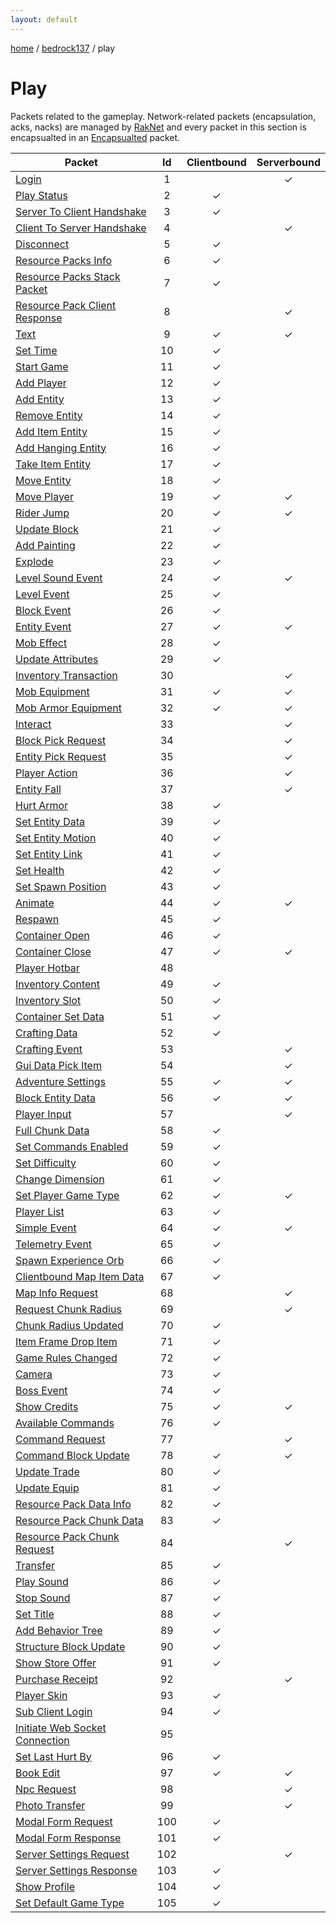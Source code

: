 ```yaml
---
layout: default
---
```


[home](/)  /  [bedrock137](/protocol/bedrock137)  /  play

# Play

Packets related to the gameplay. Network-related packets (encapsulation, acks, nacks) are managed by [RakNet](../raknet/8.html) and every packet in this section is encapsualted in an [Encapsualted](../raknet/8.html#control_encapsulated) packet.

Packet | Id | Clientbound | Serverbound
---|:---:|:---:|:---:
[Login](playlogin) | 1 |   | ✓
[Play Status](playplay-status) | 2 | ✓ |  
[Server To Client Handshake](playserver-to-client-handshake) | 3 | ✓ |  
[Client To Server Handshake](playclient-to-server-handshake) | 4 |   | ✓
[Disconnect](playdisconnect) | 5 | ✓ |  
[Resource Packs Info](playresource-packs-info) | 6 | ✓ |  
[Resource Packs Stack Packet](playresource-packs-stack-packet) | 7 | ✓ |  
[Resource Pack Client Response](playresource-pack-client-response) | 8 |   | ✓
[Text](playtext) | 9 | ✓ | ✓
[Set Time](playset-time) | 10 | ✓ |  
[Start Game](playstart-game) | 11 | ✓ |  
[Add Player](playadd-player) | 12 | ✓ |  
[Add Entity](playadd-entity) | 13 | ✓ |  
[Remove Entity](playremove-entity) | 14 | ✓ |  
[Add Item Entity](playadd-item-entity) | 15 | ✓ |  
[Add Hanging Entity](playadd-hanging-entity) | 16 | ✓ |  
[Take Item Entity](playtake-item-entity) | 17 | ✓ |  
[Move Entity](playmove-entity) | 18 | ✓ |  
[Move Player](playmove-player) | 19 | ✓ | ✓
[Rider Jump](playrider-jump) | 20 | ✓ | ✓
[Update Block](playupdate-block) | 21 | ✓ |  
[Add Painting](playadd-painting) | 22 | ✓ |  
[Explode](playexplode) | 23 | ✓ |  
[Level Sound Event](playlevel-sound-event) | 24 | ✓ | ✓
[Level Event](playlevel-event) | 25 | ✓ |  
[Block Event](playblock-event) | 26 | ✓ |  
[Entity Event](playentity-event) | 27 | ✓ | ✓
[Mob Effect](playmob-effect) | 28 | ✓ |  
[Update Attributes](playupdate-attributes) | 29 | ✓ |  
[Inventory Transaction](playinventory-transaction) | 30 |   | ✓
[Mob Equipment](playmob-equipment) | 31 | ✓ | ✓
[Mob Armor Equipment](playmob-armor-equipment) | 32 | ✓ | ✓
[Interact](playinteract) | 33 |   | ✓
[Block Pick Request](playblock-pick-request) | 34 |   | ✓
[Entity Pick Request](playentity-pick-request) | 35 |   | ✓
[Player Action](playplayer-action) | 36 |   | ✓
[Entity Fall](playentity-fall) | 37 |   | ✓
[Hurt Armor](playhurt-armor) | 38 | ✓ |  
[Set Entity Data](playset-entity-data) | 39 | ✓ |  
[Set Entity Motion](playset-entity-motion) | 40 | ✓ |  
[Set Entity Link](playset-entity-link) | 41 | ✓ |  
[Set Health](playset-health) | 42 | ✓ |  
[Set Spawn Position](playset-spawn-position) | 43 | ✓ |  
[Animate](playanimate) | 44 | ✓ | ✓
[Respawn](playrespawn) | 45 | ✓ |  
[Container Open](playcontainer-open) | 46 | ✓ |  
[Container Close](playcontainer-close) | 47 | ✓ | ✓
[Player Hotbar](playplayer-hotbar) | 48 |   |  
[Inventory Content](playinventory-content) | 49 | ✓ |  
[Inventory Slot](playinventory-slot) | 50 | ✓ |  
[Container Set Data](playcontainer-set-data) | 51 | ✓ |  
[Crafting Data](playcrafting-data) | 52 | ✓ |  
[Crafting Event](playcrafting-event) | 53 |   | ✓
[Gui Data Pick Item](playgui-data-pick-item) | 54 |   | ✓
[Adventure Settings](playadventure-settings) | 55 | ✓ | ✓
[Block Entity Data](playblock-entity-data) | 56 | ✓ | ✓
[Player Input](playplayer-input) | 57 |   | ✓
[Full Chunk Data](playfull-chunk-data) | 58 | ✓ |  
[Set Commands Enabled](playset-commands-enabled) | 59 | ✓ |  
[Set Difficulty](playset-difficulty) | 60 | ✓ |  
[Change Dimension](playchange-dimension) | 61 | ✓ |  
[Set Player Game Type](playset-player-game-type) | 62 | ✓ | ✓
[Player List](playplayer-list) | 63 | ✓ |  
[Simple Event](playsimple-event) | 64 | ✓ | ✓
[Telemetry Event](playtelemetry-event) | 65 | ✓ |  
[Spawn Experience Orb](playspawn-experience-orb) | 66 | ✓ |  
[Clientbound Map Item Data](playclientbound-map-item-data) | 67 | ✓ |  
[Map Info Request](playmap-info-request) | 68 |   | ✓
[Request Chunk Radius](playrequest-chunk-radius) | 69 |   | ✓
[Chunk Radius Updated](playchunk-radius-updated) | 70 | ✓ |  
[Item Frame Drop Item](playitem-frame-drop-item) | 71 | ✓ |  
[Game Rules Changed](playgame-rules-changed) | 72 | ✓ |  
[Camera](playcamera) | 73 | ✓ |  
[Boss Event](playboss-event) | 74 | ✓ |  
[Show Credits](playshow-credits) | 75 | ✓ | ✓
[Available Commands](playavailable-commands) | 76 | ✓ |  
[Command Request](playcommand-request) | 77 |   | ✓
[Command Block Update](playcommand-block-update) | 78 | ✓ | ✓
[Update Trade](playupdate-trade) | 80 | ✓ |  
[Update Equip](playupdate-equip) | 81 | ✓ |  
[Resource Pack Data Info](playresource-pack-data-info) | 82 | ✓ |  
[Resource Pack Chunk Data](playresource-pack-chunk-data) | 83 | ✓ |  
[Resource Pack Chunk Request](playresource-pack-chunk-request) | 84 |   | ✓
[Transfer](playtransfer) | 85 | ✓ |  
[Play Sound](playplay-sound) | 86 | ✓ |  
[Stop Sound](playstop-sound) | 87 | ✓ |  
[Set Title](playset-title) | 88 | ✓ |  
[Add Behavior Tree](playadd-behavior-tree) | 89 | ✓ |  
[Structure Block Update](playstructure-block-update) | 90 | ✓ |  
[Show Store Offer](playshow-store-offer) | 91 | ✓ |  
[Purchase Receipt](playpurchase-receipt) | 92 |   | ✓
[Player Skin](playplayer-skin) | 93 | ✓ |  
[Sub Client Login](playsub-client-login) | 94 | ✓ |  
[Initiate Web Socket Connection](playinitiate-web-socket-connection) | 95 |   |  
[Set Last Hurt By](playset-last-hurt-by) | 96 | ✓ |  
[Book Edit](playbook-edit) | 97 | ✓ | ✓
[Npc Request](playnpc-request) | 98 |   | ✓
[Photo Transfer](playphoto-transfer) | 99 |   | ✓
[Modal Form Request](playmodal-form-request) | 100 | ✓ |  
[Modal Form Response](playmodal-form-response) | 101 | ✓ |  
[Server Settings Request](playserver-settings-request) | 102 |   | ✓
[Server Settings Response](playserver-settings-response) | 103 | ✓ |  
[Show Profile](playshow-profile) | 104 | ✓ |  
[Set Default Game Type](playset-default-game-type) | 105 | ✓ |  

